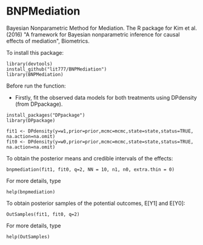 # BNPMediation
Bayesian Nonparametric Method for Mediation. The R package for Kim et al. (2016) "A framework for Bayesian nonparametric inference for causal effects of mediation", Biometrics.

To install this package:
```
library(devtools)
install_github("lit777/BNPMediation")
library(BNPMediation)
```
Before run the function:
- Firstly, fit the observed data models for both treatments using DPdensity (from DPpackage).
```
install_packages("DPpackage")
library(DPpackage)

fit1 <- DPdensity(y=w1,prior=prior,mcmc=mcmc,state=state,status=TRUE, na.action=na.omit)
fit0 <- DPdensity(y=w0,prior=prior,mcmc=mcmc,state=state,status=TRUE, na.action=na.omit)
```
To obtain the posterior means and credible intervals of the effects:
```
bnpmediation(fit1, fit0, q=2, NN = 10, n1, n0, extra.thin = 0)
```
For more details, type
```
help(bnpmediation)
```

To obtain posterior samples of the potential outcomes, E[Y1] and E[Y0]:
```
OutSamples(fit1, fit0, q=2)
```
For more details, type
```
help(OutSamples)
```
